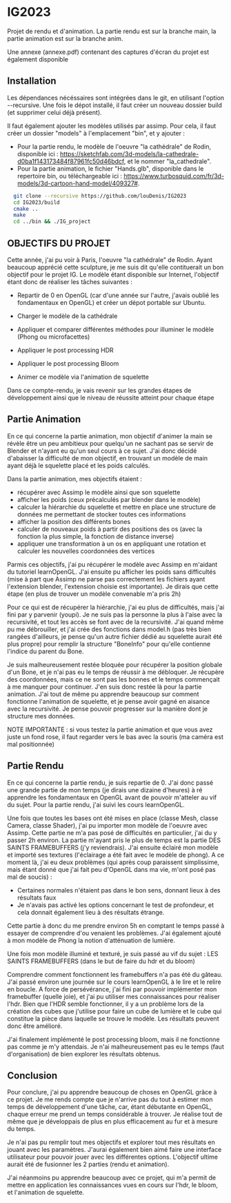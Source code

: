 
# IG2023

Projet de rendu et d'animation. La partie rendu est sur la branche main, la partie animation est sur la branche anim.

Une annexe (annexe.pdf) contenant des captures d'écran du projet est également disponible


## Installation

Les dépendances nécéssaires sont intégrées dans le git, en utilisant l'option --recursive. 
Une fois le dépot installé, il faut créer un nouveau dossier build (et supprimer celui déjà présent).

Il faut également ajouter les modèles utilisés par assimp. Pour cela, il faut créer un dossier "models" à l'emplacement "bin", et y ajouter :
- Pour la partie rendu, le modèle de l'oeuvre "la cathédrale" de Rodin, disponible ici : https://sketchfab.com/3d-models/la-cathedrale-d0ba1f143173484f87961fc50d46bdcf, et le nommer "la_cathedrale".
- Pour la partie animation, le fichier "Hands.glb", disponible dans le repertoire bin, ou téléchargeable ici : https://www.turbosquid.com/fr/3d-models/3d-cartoon-hand-model/409327#.

```bash
  git clone --recursive https://github.com/louDenis/IG2023
  cd IG2023/build
  cmake ..
  make
  cd ../bin && ./IG_project 
```
    
## OBJECTIFS DU PROJET

Cette année, j'ai pu voir à Paris, l'oeuvre "la cathédrale" de Rodin. Ayant beaucoup apprécié cette sculpture, je me suis dit qu'elle contituerait un bon objectif pour le projet IG. Le modèle étant disponible sur Internet, l'objectif étant donc de réaliser les tâches suivantes : 

- Repartir de 0 en OpenGL (car d'une année sur l'autre, j'avais oublié les fondamentaux en OpenGL) et créer un dépot portable sur Ubuntu.

- Charger le modèle de la cathédrale

- Appliquer et comparer différentes méthodes pour illuminer le modèle (Phong ou microfacettes)

- Appliquer le post processing HDR

- Appliquer le post processing Bloom

- Animer ce modèle via l'animation de squelette

Dans ce compte-rendu, je vais revenir sur les grandes étapes de développement ainsi que le niveau de réussite atteint pour chaque étape

## Partie Animation


En ce qui concerne la partie animation, mon objectif d'animer la main se révèle être un peu ambitieux pour quelqu'un ne sachant pas se servir de Blender et n'ayant eu qu'un seul cours à ce sujet. J'ai donc décidé d'abaisser la difficulté de mon objectif, en trouvant un modèle de main ayant déjà le squelette placé et les poids calculés.

Dans la partie animation, mes objectifs étaient :
- récupérer avec Assimp le modèle ainsi que son squelette
- afficher les poids (ceux précalculés par blender dans le modèle)
- calculer la hiérarchie du squelette et mettre en place une structure de données me permettant de stocker toutes ces informations
- afficher la position des différents bones
- calculer de nouveaux poids à partir des positions des os (avec la fonction la plus simple, la fonction de distance inverse)
- appliquer une transformation à un os en appliquant une rotation et calculer les nouvelles coordonnées des vertices

Parmis ces objectifs, j'ai pu récupérer le modèle avec Assimp en m'aidant du tutoriel learnOpenGL. J'ai ensuite pu afficher les poids sans difficultés (mise à part que Assimp ne parse pas correctement les fichiers ayant l'extension blender, l'extension choisie est importante). Je dirais que cette étape (en plus de trouver un modèle convenable m'a pris 2h)

Pour ce qui est de récupérer la hiérarchie, j'ai eu plus de difficultés, mais j'ai fini par y parvenir (youpi). Je ne suis pas la personne la plus à l'aise avec la recursivité, et tout les accès se font avec de la recursivité. J'ai quand même pu me débrouiller, et j'ai crée des fonctions dans model.h (pas très bien rangées d'ailleurs, je pense qu'un autre fichier dédié au squelette aurait été plus propre) pour remplir la structure "BoneInfo" pour qu'elle contienne l'indice du parent du Bone.

Je suis malheureusement restée bloquée pour récupérer la position globale d'un Bone, et je n'ai pas eu le temps de réussir à me débloquer. Je récupère des coordonnées, mais ce ne sont pas les bonnes et le temps commençait à me manquer pour continuer. J'en suis donc restée là pour la partie animation. J'ai tout de même pu apprendre beaucoup sur comment fonctionne l'animation de squelette, et je pense avoir gagné en aisance avec la recursivité. Je pense pouvoir progresser sur la manière dont je structure mes données.

NOTE IMPORTANTE : si vous testez la partie animation et que vous avez juste un fond rose, il faut regarder vers le bas avec la souris (ma caméra est mal positionnée)

## Partie Rendu

En ce qui concerne la partie rendu, je suis repartie de 0. J'ai donc passé une grande partie de mon temps (je dirais une dizaine d'heures) à ré apprendre les fondamentaux en OpenGL avant de pouvoir m'atteler au vif du sujet. Pour la partie rendu, j'ai suivi les cours learnOpenGL.

Une fois que toutes les bases ont été mises en place (classe Mesh, classe Camera, classe Shader), j'ai pu importer mon modèle de l'oeuvre avec Assimp. Cette partie ne m'a pas posé de difficultés en particulier, j'ai du y passer 2h environ. La partie m'ayant pris le plus de temps est la partie DES SAINTS FRAMEBUFFERS (j'y reviendrais). J'ai ensuite éclairé mon modèle et importé ses textures (l'éclairage a été fait avec le modèle de phong). 
A ce moment là, j'ai eu deux problèmes (qui après coup paraissent simplissime, mais étant donné que j'ai fait peu d'OpenGL dans ma vie, m'ont posé pas mal de soucis) :
- Certaines normales n'étaient pas dans le bon sens, donnant lieux à des résultats faux
- Je n'avais pas activé les options concernant le test de profondeur, et cela donnait également lieu à des résultats étrange. 

Cette partie à donc du me prendre environ 5h en comptant le temps passé à essayer de comprendre d'ou venaient les problèmes. J'ai également ajouté à mon modèle de Phong la notion d'atténuation de lumière.

Une fois mon modèle illuminé et texturé, je suis passé au vif du sujet : LES SAINTS FRAMEBUFFERS (dans le but de faire du hdr et du bloom)

Comprendre comment fonctionnent les framebuffers n'a pas été du gâteau. J'ai passé environ une journée sur le cours learnOpenGL à le lire et le relire en boucle. A force de persévérance, j'ai fini par pouvoir implémenter mon framebuffer (quelle joie), et j'ai pu utiliser mes connaissances pour réaliser l'hdr. Bien que l'HDR semble fonctionner, il y a un problème lors de la création des cubes que j'utilise pour faire un cube de lumière et le cube qui constitue la pièce dans laquelle se trouve le modèle. Les résultats peuvent donc être amélioré.

J'ai finalement implémenté le post processing bloom, mais il ne fonctionne pas comme je m'y attendais. Je n'ai malheureusement pas eu le temps (faut d'organisation) de bien explorer les résultats obtenus.


## Conclusion

Pour conclure, j'ai pu apprendre beaucoup de choses en OpenGL grâce à ce projet. Je me rends compte que je n'arrive pas du tout à estimer mon temps de développement d'une tâche, car, étant débutante en OpenGL, chaque erreur me prend un temps considérable à trouver. Je réalise tout de même que je développais de plus en plus efficacement au fur et à mesure du temps. 

Je n'ai pas pu remplir tout mes objectifs et explorer tout mes résultats en jouant avec les paramètres. J'aurai également bien aimé faire une interface utilisateur pour pouvoir jouer avec les différentes options. L'objectif ultime aurait été de fusionner les 2 parties (rendu et animation).

J'ai néanmoins pu apprendre beaucoup avec ce projet, qui m'a permit de mettre en application les connaissances vues en cours sur l'hdr, le bloom, et l'animation de squelette.
